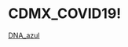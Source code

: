 # CDMX_COVID19!
[DNA_azul](https://user-images.githubusercontent.com/60819833/129459131-5059407a-ec93-4d9f-9d47-f4f6d9f1dd53.jpg)
